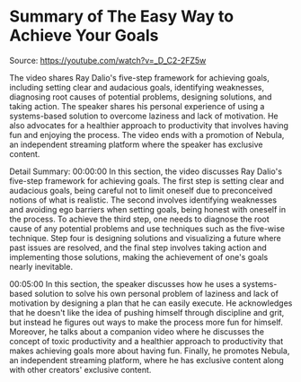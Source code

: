 # Summary of The Easy Way to Achieve Your Goals

Source: https://youtube.com/watch?v=_D_C2-2FZ5w

The video shares Ray Dalio's five-step framework for achieving goals, including setting clear and audacious goals, identifying weaknesses, diagnosing root causes of potential problems, designing solutions, and taking action. The speaker shares his personal experience of using a systems-based solution to overcome laziness and lack of motivation. He also advocates for a healthier approach to productivity that involves having fun and enjoying the process. The video ends with a promotion of Nebula, an independent streaming platform where the speaker has exclusive content.

Detail Summary: 
00:00:00
In this section, the video discusses Ray Dalio's five-step framework for achieving goals. The first step is setting clear and audacious goals, being careful not to limit oneself due to preconceived notions of what is realistic. The second involves identifying weaknesses and avoiding ego barriers when setting goals, being honest with oneself in the process. To achieve the third step, one needs to diagnose the root cause of any potential problems and use techniques such as the five-wise technique. Step four is designing solutions and visualizing a future where past issues are resolved, and the final step involves taking action and implementing those solutions, making the achievement of one's goals nearly inevitable.

00:05:00
In this section, the speaker discusses how he uses a systems-based solution to solve his own personal problem of laziness and lack of motivation by designing a plan that he can easily execute. He acknowledges that he doesn't like the idea of pushing himself through discipline and grit, but instead he figures out ways to make the process more fun for himself. Moreover, he talks about a companion video where he discusses the concept of toxic productivity and a healthier approach to productivity that makes achieving goals more about having fun. Finally, he promotes Nebula, an independent streaming platform, where he has exclusive content along with other creators' exclusive content.

